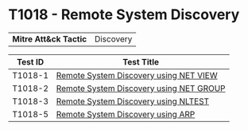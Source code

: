 # T1018 - Remote System Discovery
|||
|-|-|
|**Mitre Att&ck Tactic**|Discovery|

|Test ID|Test Title|
|-|-|
|T1018-1|[Remote System Discovery using NET VIEW](./T1018-1/)|
|T1018-2|[Remote System Discovery using NET GROUP](./T1018-2/)|
|T1018-3|[Remote System Discovery using NLTEST](./T1018-3/)|
|T1018-5|[Remote System Discovery using ARP](./T1018-5/)|

